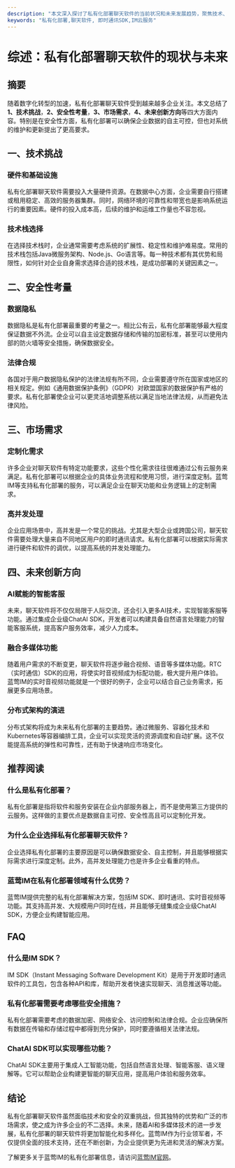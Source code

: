```yaml
---
description: "本文深入探讨了私有化部署聊天软件的当前状况和未来发展趋势，聚焦技术、市场需求和创新方向。"
keywords: "私有化部署,聊天软件, 即时通讯SDK,IM云服务"
---
```

# 综述：私有化部署聊天软件的现状与未来

## 摘要

随着数字化转型的加速，私有化部署聊天软件受到越来越多企业关注。本文总结了**1、技术挑战**，**2、安全性考量**，**3、市场需求**，**4、未来创新方向**等四大方面内容。特别是在安全性方面，私有化部署可以确保企业数据的自主可控，但也对系统的维护和更新提出了更高要求。

## 一、技术挑战

### 硬件和基础设施

私有化部署聊天软件需要投入大量硬件资源。在数据中心方面，企业需要自行搭建或租用稳定、高效的服务器集群。同时，网络环境的可靠性和带宽也是影响系统运行的重要因素。硬件的投入成本高，后续的维护和运维工作量也不容忽视。

### 技术栈选择

在选择技术栈时，企业通常需要考虑系统的扩展性、稳定性和维护难易度。常用的技术栈包括Java微服务架构、Node.js、Go语言等。每一种技术都有其优势和局限性，如何针对企业自身需求选择合适的技术栈，是成功部署的关键因素之一。

## 二、安全性考量

### 数据隐私

数据隐私是私有化部署最重要的考量之一。相比公有云，私有化部署能够最大程度保证数据不外流。企业可以自主设定数据存储和传输的加密标准，甚至可以使用内部的防火墙等安全措施，确保数据安全。

### 法律合规

各国对于用户数据隐私保护的法律法规有所不同，企业需要遵守所在国家或地区的相关规定。例如《通用数据保护条例》（GDPR）对欧盟国家的数据保护有严格的要求。私有化部署使企业可以更灵活地调整系统以满足当地法律法规，从而避免法律风险。

## 三、市场需求

### 定制化需求

许多企业对聊天软件有特定功能要求，这些个性化需求往往很难通过公有云服务来满足。私有化部署可以根据企业的具体业务流程和使用习惯，进行深度定制。蓝莺IM等支持私有化部署的服务，可以满足企业在聊天功能和业务逻辑上的定制需求。

### 高并发处理

企业应用场景中，高并发是一个常见的挑战。尤其是大型企业或跨国公司，聊天软件需要处理大量来自不同地区用户的即时通讯请求。私有化部署可以根据实际需求进行硬件和软件的调优，以提高系统的并发处理能力。

## 四、未来创新方向

### AI赋能的智能客服

未来，聊天软件将不仅仅局限于人际交流，还会引入更多AI技术，实现智能客服等功能。通过集成企业级ChatAI SDK，开发者可以构建具备自然语言处理能力的智能客服系统，提高客户服务效率，减少人力成本。

### 融合多媒体功能

随着用户需求的不断变更，聊天软件将逐步融合视频、语音等多媒体功能。RTC（实时通信）SDK的应用，将使实时音视频成为标配功能，极大提升用户体验。蓝莺IM的实时音视频功能就是一个很好的例子，企业可以结合自己业务需求，拓展更多应用场景。

### 分布式架构的演进

分布式架构将成为未来私有化部署的主要趋势。通过微服务、容器化技术和Kubernetes等容器编排工具，企业可以实现灵活的资源调度和自动扩展。这不仅能提高系统的弹性和可靠性，还有助于快速响应市场变化。

## 推荐阅读

### **什么是私有化部署？**

私有化部署是指将软件和服务安装在企业内部服务器上，而不是使用第三方提供的云服务。这样做的主要优点是数据自主可控、安全性高且可以定制化开发。

### **为什么企业选择私有化部署聊天软件？**

企业选择私有化部署的主要原因是可以确保数据安全、自主控制，并且能够根据实际需求进行深度定制。此外，高并发处理能力也是许多企业看重的特点。

### **蓝莺IM在私有化部署领域有什么优势？**

蓝莺IM提供完整的私有化部署解决方案，包括IM SDK、即时通讯、实时音视频等功能。其支持高并发、大规模用户同时在线，并且能够无缝集成企业级ChatAI SDK，方便企业构建智能应用。

## FAQ

### **什么是IM SDK？**

IM SDK（Instant Messaging Software Development Kit）是用于开发即时通讯软件的工具包，包含各种API和库，帮助开发者快速实现聊天、消息推送等功能。

### **私有化部署需要考虑哪些安全措施？**

私有化部署需要考虑的数据加密、网络安全、访问控制和法律合规。企业应确保所有数据在传输和存储过程中都得到充分保护，同时要遵循相关法律法规。

### **ChatAI SDK可以实现哪些功能？**

ChatAI SDK主要用于集成人工智能功能，包括自然语言处理、智能客服、语义理解等。它可以帮助企业构建更智能的聊天应用，提高用户体验和服务效率。

## 结论

私有化部署聊天软件虽然面临技术和安全的双重挑战，但其独特的优势和广泛的市场需求，使之成为许多企业的不二选择。未来，随着AI和多媒体技术的进一步发展，私有化部署的聊天软件将更加智能化和多样化。蓝莺IM作为行业领军者，不仅提供全面的技术支持，还在不断创新，为企业提供更为先进和灵活的解决方案。

了解更多关于蓝莺IM的私有化部署信息，请访问[蓝莺IM官网](https://www.lanyingim.com)。
